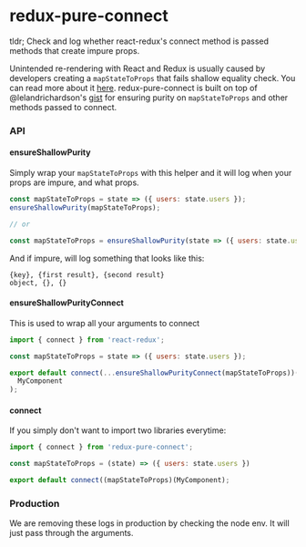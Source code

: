 # redux-pure-connect

tldr; Check and log whether react-redux's connect method is passed methods that
create impure props.

Unintended re-rendering with React and Redux is usually caused by developers
creating a `mapStateToProps` that fails shallow equality check. You can read
more about it
[here](https://redux.js.org/docs/faq/ImmutableData.html#how-does-react-redux-use-shallow-equality-checking).
redux-pure-connect is built on top of @lelandrichardson's
[gist](https://gist.github.com/lelandrichardson/ff2392199b62c26759f2bf235676758b)
for ensuring purity on `mapStateToProps` and other methods passed to connect.

### API

#### ensureShallowPurity

Simply wrap your `mapStateToProps` with this helper and it will log when your
props are impure, and what props.

```js
const mapStateToProps = state => ({ users: state.users });
ensureShallowPurity(mapStateToProps);

// or

const mapStateToProps = ensureShallowPurity(state => ({ users: state.users }));
```

And if impure, will log something that looks like this:

```
{key}, {first result}, {second result}
object, {}, {}
```

#### ensureShallowPurityConnect

This is used to wrap all your arguments to connect

```js
import { connect } from 'react-redux';

const mapStateToProps = state => ({ users: state.users });

export default connect(...ensureShallowPurityConnect(mapStateToProps))(
  MyComponent
);
```

#### connect

If you simply don't want to import two libraries everytime:

```js
import { connect } from 'redux-pure-connect';

const mapStateToProps = (state) => ({ users: state.users })

export default connect((mapStateToProps)(MyComponent);
```

### Production

We are removing these logs in production by checking the node env. It will just
pass through the arguments.

